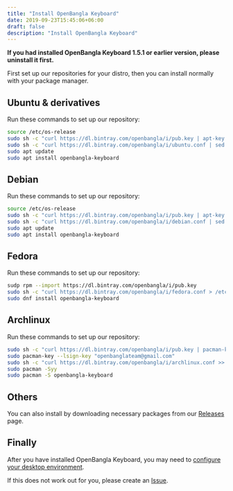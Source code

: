 ```yaml
---
title: "Install OpenBangla Keyboard"
date: 2019-09-23T15:45:06+06:00
draft: false
description: "Install OpenBangla Keyboard"
---
```


**If you had installed OpenBangla Keyboard 1.5.1 or earlier version, please uninstall it first.**

First set up our repositories for your distro, then you can install normally with your package manager.

## Ubuntu & derivatives
Run these commands to set up our repository:
```bash
source /etc/os-release
sudo sh -c "curl https://dl.bintray.com/openbangla/i/pub.key | apt-key add -"
sudo sh -c "curl https://dl.bintray.com/openbangla/i/ubuntu.conf | sed s/@NAME@/$UBUNTU_CODENAME/ > /etc/apt/sources.list.d/openbangla.list"
sudo apt update
sudo apt install openbangla-keyboard
```

## Debian
Run these commands to set up our repository:
```bash
source /etc/os-release
sudo sh -c "curl https://dl.bintray.com/openbangla/i/pub.key | apt-key add -"
sudo sh -c "curl https://dl.bintray.com/openbangla/i/debian.conf | sed s/@NAME@/$VERSION_CODENAME/ > /etc/apt/sources.list.d/openbangla.list"
sudo apt update
sudo apt install openbangla-keyboard
```

## Fedora
Run these commands to set up our repository:
```bash
sudp rpm --import https://dl.bintray.com/openbangla/i/pub.key
sudo sh -c "curl https://dl.bintray.com/openbangla/i/fedora.conf > /etc/yum.repos.d/openbangla.repo"
sudo dnf install openbangla-keyboard
```

## Archlinux
Run these commands to set up our repository:
```bash
sudo sh -c "curl https://dl.bintray.com/openbangla/i/pub.key | pacman-key -a -"
sudo pacman-key --lsign-key "openbanglateam@gmail.com"
sudo sh -c "curl https://dl.bintray.com/openbangla/i/archlinux.conf >> /etc/pacman.conf"
sudo pacman -Syy
sudo pacman -S openbangla-keyboard
```

## Others
You can also install by downloading necessary packages from our [Releases](https://github.com/OpenBangla/OpenBangla-Keyboard/releases) page.

## Finally
After you have installed OpenBangla Keyboard, you may need to [configure your desktop environment](https://github.com/OpenBangla/OpenBangla-Keyboard/wiki/Configuring-Environment).

If this does not work out for you, please create an [Issue](https://github.com/OpenBangla/OpenBangla-Keyboard/issues).

